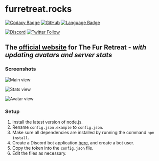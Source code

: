 # furretreat.rocks

[![Codacy Badge](https://api.codacy.com/project/badge/Grade/e9916df795ad465d9565aa7d321bc0b2)](https://app.codacy.com/app/ben071/furretreat.rocks)
[![GitHub](https://img.shields.io/github/license/mashape/apistatus.svg)](https://github.com/TFR-Development/furretreat.rocks)
[![Language Badge](https://img.shields.io/github/languages/top/TFR-Development/furretreat.rocks.svg)](https://github.com/TFR-Development/furretreat.rocks)

[![Discord](https://img.shields.io/discord/569747786199728150?label=Discord&logo=Discord)](https://discord.furretreat.rocks)
[![Twitter Follow](https://img.shields.io/twitter/follow/furretreat?style=social)](https://twitter.com/FurRetreat)

## The [official website](https://furretreat.rocks/) for The Fur Retreat - *with updating avatars and server stats*

### Screenshots
![Main view](https://i.reupload.gg/YTut7-PWR.png)

![Stats view](https://i.reupload.gg/6wOm3xPWR.png)

![Avatar view](https://i.reupload.gg/dl6nqxEWg.png)

### Setup
1. Install the latest version of node.js.
2. Rename `config.json.example` to `config.json`.
3. Make sure all dependencies are installed by running the command `npm install`. 
4. Create a Discord bot application [here.](https://discordapp.com/developers) and create a bot user.
5. Copy the token into the `config.json` file.
6. Edit the files as necessary.
